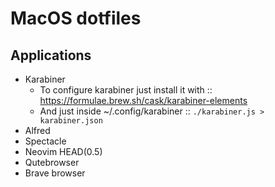 # MacOS dotfiles

## Applications

- Karabiner
  - To configure karabiner just install it with :: https://formulae.brew.sh/cask/karabiner-elements
  - And just inside ~/.config/karabiner :: `./karabiner.js > karabiner.json`
- Alfred
- Spectacle
- Neovim HEAD(0.5)
- Qutebrowser
- Brave browser
